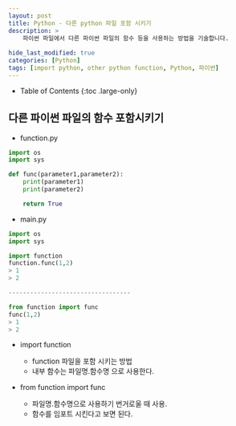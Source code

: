 ```yaml
---
layout: post
title: Python - 다른 python 파일 포함 시키기
description: >
    파이썬 파일에서 다른 파이썬 파일의 함수 등을 사용하는 방법을 기술합니다.
    
hide_last_modified: true
categories: [Python]
tags: [import python, other python function, Python, 파이썬]
---
```


- Table of Contents
{:toc .large-only}

## 다른 파이썬 파일의 함수 포함시키기
- function.py
```python
import os
import sys

def func(parameter1,parameter2):
    print(parameter1)
    print(parameter2)

    return True
```

- main.py
```python
import os
import sys

import function
function.func(1,2)
> 1
> 2

----------------------------------

from function import func
func(1,2)
> 1
> 2

```

- import function
    - function 파일을 포함 시키는 방법
    - 내부 함수는 파일명.함수명 으로 사용한다.


- from function import func
    - 파일명.함수명으로 사용하기 번거로울 때 사용.
    - 함수를 임포트 시킨다고 보면 된다.